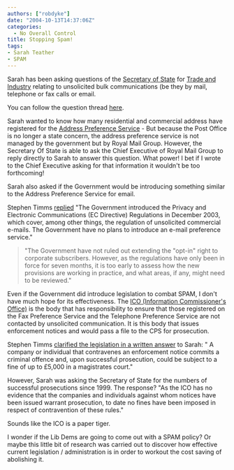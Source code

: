 ```yaml
---
authors: ["robdyke"]
date: "2004-10-13T14:37:06Z"
categories:
  - No Overall Control
title: Stopping Spam!
tags:
- Sarah Teather
- SPAM
---
```

Sarah has been asking questions of the [Secretary of State](http://www.theyworkforyou.com/glossary/?gl=23) for [Trade and Industry](http://www.dti.gov.uk/) relating to unsolicited bulk communications (be they by mail, telephone or fax calls or email.

You can follow the question thread [here](http://www.theyworkforyou.com/mp/recent/?pid=11350#n4).

Sarah wanted to know how many residential and commercial address have registered for the [Address Preference Service](http://www.mpsonline.org.uk/mpsr/) - But because the Post Office is no longer a state concern, the address preference service is not managed by the government but by Royal Mail Group. However, the Secretary Of State is able to ask the Chief Executive of Royal Mail Group to reply directly to Sarah to answer this question. What power! I bet if I wrote to the Chief Executive asking for that information it wouldn't be too forthcoming!

Sarah also asked if the Government would be introducing something similar to the Address Preference Service for email.

Stephen Timms [replied](http://www.theyworkforyou.com/wrans/?id=2004-09-01.757W.0&m=1350#g757W.1) "The Government introduced the Privacy and Electronic Communications (EC Directive) Regulations in December 2003, which cover, among other things, the regulation of unsolicited commercial e-mails. The Government have no plans to introduce an e-mail preference service."

> "The Government have not ruled out extending the "opt-in" right to corporate subscribers. However, as the regulations have only been in force for seven months, it is too early to assess how the new provisions are working in practice, and what areas, if any, might need to be reviewed."

Even if the Government did introduce legislation to combat SPAM, I don't have much hope for its effectiveness. The [ICO (Information Commissioner's Office)](http://www.informationcommissioner.gov.uk/) is the body that has responsibility to ensure that those registered on the Fax Preference Service and the Telephone Preference Service are not contacted by unsolicited communication. It is this body that issues enforcement notices and would pass a file to the CPS for prosecution.

Stephen Timms [clarified the legislation in a written answer](http://www.theyworkforyou.com/wrans/?id=2004-09-01.765W.3&m=1350#g765W.4) to Sarah: " A company or individual that contravenes an enforcement notice commits a criminal offence and, upon successful prosecution, could be subject to a fine of up to £5,000 in a magistrates court."

However, Sarah was asking the Secretary of State for the numbers of successful prosecutions since 1999. The response? "As the ICO has no evidence that the companies and individuals against whom notices have been issued warrant prosecution, to date no fines have been imposed in respect of contravention of these rules."

Sounds like the ICO is a paper tiger.

I wonder if the Lib Dems are going to come out with a SPAM policy? Or maybe this little bit of research was carried out to discover how effective current legislation / administration is in order to workout the cost saving of abolishing it.